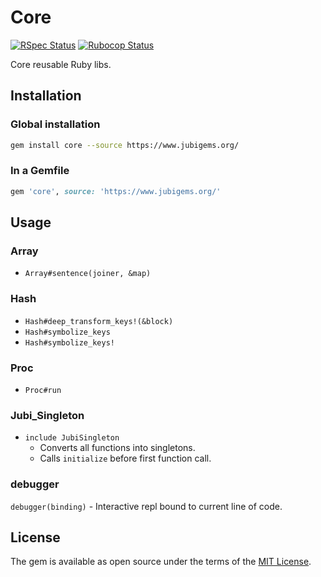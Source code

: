 # Core

[![RSpec Status](https://github.com/jubishop/core/workflows/RSpec/badge.svg)](https://github.com/jubishop/core/actions/workflows/rspec.yml)  [![Rubocop Status](https://github.com/jubishop/core/workflows/Rubocop/badge.svg)](https://github.com/jubishop/core/actions/workflows/rubocop.yml)

Core reusable Ruby libs.

## Installation

### Global installation

```zsh
gem install core --source https://www.jubigems.org/
```

### In a Gemfile

```ruby
gem 'core', source: 'https://www.jubigems.org/'
```

## Usage

### Array

- `Array#sentence(joiner, &map)`

### Hash

- `Hash#deep_transform_keys!(&block)`
- `Hash#symbolize_keys`
- `Hash#symbolize_keys!`

### Proc

- `Proc#run`

### Jubi_Singleton

- `include JubiSingleton`
  - Converts all functions into singletons.
  - Calls `initialize` before first function call.

### debugger

`debugger(binding)` - Interactive repl bound to current line of code.

## License

The gem is available as open source under the terms of the [MIT License](https://opensource.org/licenses/MIT).
